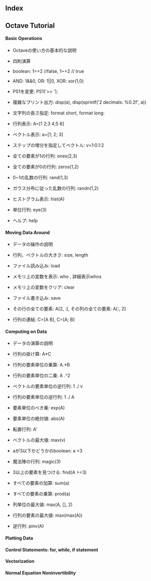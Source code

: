 ## Index

## Octave Tutorial

#### Basic Operations

* Octaveの使い方の基本的な説明

* 四則演算

* boolean: 1==2 //false, 1~=2 // true 

* AND: 1&&0, OR: 1||0, XOR: xor(1,0)

* PS1を変更: PS1('>> ');

* 複雑なプリント出力: disp(a), disp(sprintf('2 decimals: %0.2f', a))

* 文字列の長さ指定: format short, format long: 

* 行列表示: A=[1 2;3 4;5 6]

* ベクトル表示: a=[1; 2; 3]

* ステップの増分を指定してベクトル: v=1:0.1:2

* 全ての要素が1の行列: ones(2,3)

* 全ての要素が0の行列: zeros(1,2)

* 0~1の乱数の行列: rand(1,3)

* ガウス分布に従った乱数の行列: randn(1,2)

* ヒストグラム表示: hist(A)

* 単位行列: eye(3)

* ヘルプ: help

#### Moving Data Around

* データの操作の説明

* 行列、ベクトルの大きさ: size, length

* ファイル読み込み: load

* メモリ上の変数を表示: who , 詳細表示whos

* メモリ上の変数をクリア: clear

* ファイル書き込み: save

* その行の全ての要素: A[2, :], その列の全ての要素: A[:, 2]

* 行列の連結: C=[A B], C=[A; B]

#### Computing on Data

* データの演算の説明

* 行列の掛け算: A*C

* 行列の要素単位の乗算: A.*B

* 行列の要素単位の二乗: A .^2

* ベクトルの要素単位の逆行列: 1 ./ v

* 行列の要素単位の逆行列: 1 ./ A

* 要素単位のべき乗: exp(A)

* 要素単位の絶対値: abs(A)

* 転置行列: A'

* ベクトルの最大値: max(v)

* aが3以下かどうかのboolean: a <3

* 魔法陣の行列: magic(3)

* 3以上の要素を見つける: find(A >=3)

* すべての要素の加算: sum(a)

* すべての要素の乗算: prod(a)

* 列単位の最大値: max(A, [], 2)

* 行列の要素の最大値: max(max(A))

* 逆行列: pinv(A)

#### Platting Data

#### Control Statements: for, while, if statement

#### Vectorization

#### Normal Equation Noninvertibility
